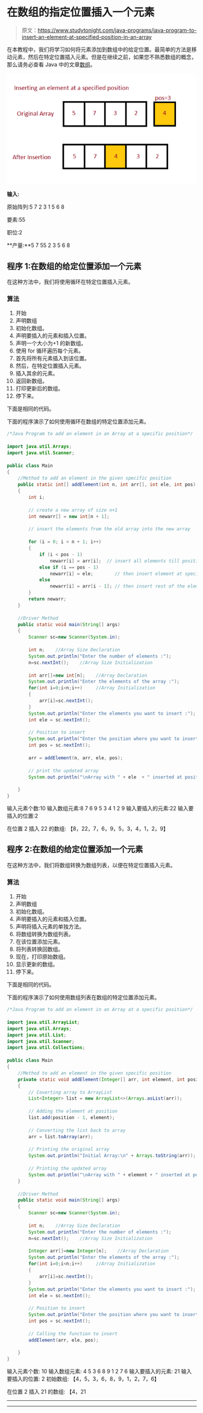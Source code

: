 # 在数组的指定位置插入一个元素

> 原文：<https://www.studytonight.com/java-programs/java-program-to-insert-an-element-at-specified-position-in-an-array>

在本教程中，我们将学习如何将元素添加到数组中的给定位置。最简单的方法是移动元素，然后在特定位置插入元素。但是在继续之前，如果您不熟悉数组的概念，那么请务必查看 Java 中的文章[数组](https://www.studytonight.com/java/array.php)。

![](img/bea4e6c53c8f3a50490e751856a720cc.png)

**输入:**

原始阵列:5 7 2 3 1 5 6 8

要素:55

职位:2

**产量:**5 7 55 2 3 5 6 8

## 程序 1:在数组的给定位置添加一个元素

在这种方法中，我们将使用循环在特定位置插入元素。

### 算法

1.  开始
2.  声明数组
3.  初始化数组。
4.  声明要插入的元素和插入位置。
5.  声明一个大小为+1 的新数组。
6.  使用 for 循环遍历每个元素。
7.  首先将所有元素插入到该位置。
8.  然后，在特定位置插入元素。
9.  插入其余的元素。
10.  返回新数组。
11.  打印更新后的数组。
12.  停下来。

下面是相同的代码。

下面的程序演示了如何使用循环在数组的特定位置添加元素。

```java
/*Java Program to add an element in an Array at a specific position*/

import java.util.Arrays; 
import java.util.Scanner;

public class Main
{
    //Method to add an element in the given specific position
    public static int[] addElement(int n, int arr[], int ele, int pos) 
    { 
        int i; 

        // create a new array of size n+1 
        int newarr[] = new int[n + 1]; 

        // insert the elements from the old array into the new array 

        for (i = 0; i < n + 1; i++) 
        { 
            if (i < pos - 1) 
                newarr[i] = arr[i];  // insert all elements till position 
            else if (i == pos - 1) 
                newarr[i] = ele;        // then insert element at specific position 
            else
                newarr[i] = arr[i - 1]; // then insert rest of the elements
        } 
        return newarr; 
    } 

    //Driver Method
    public static void main(String[] args)
    {
        Scanner sc=new Scanner(System.in);

        int n;    //Array Size Declaration
        System.out.println("Enter the number of elements :");
        n=sc.nextInt();    //Array Size Initialization

        int arr[]=new int[n];    //Array Declaration
        System.out.println("Enter the elements of the array :");
        for(int i=0;i<n;i++)     //Array Initialization
        {
            arr[i]=sc.nextInt();
        }
        System.out.println("Enter the elements you want to insert :");
        int ele = sc.nextInt(); 

        // Position to insert 
        System.out.println("Enter the position where you want to insert :");
        int pos = sc.nextInt(); 

        arr = addElement(n, arr, ele, pos); 

        // print the updated array 
        System.out.println("\nArray with " + ele  + " inserted at position " + pos + ":\n" + Arrays.toString(arr)); 

    }
} 
```

输入元素个数:10
输入数组元素:8 7 6 9 5 3 4 1 2 9
输入要插入的元素:22
输入要插入的位置:2

在位置 2 插入 22 的数组:
【8，22，7，6，9，5，3，4，1，2，9】

## 程序 2:在数组的给定位置添加一个元素

在这种方法中，我们将数组转换为数组列表，以便在特定位置插入元素。

### 算法

1.  开始
2.  声明数组
3.  初始化数组。
4.  声明要插入的元素和插入位置。
5.  声明将插入元素的单独方法。
6.  将数组转换为数组列表。
7.  在该位置添加元素。
8.  将列表转换回数组。
9.  现在，打印原始数组。
10.  显示更新的数组。
11.  停下来。

下面是相同的代码。

下面的程序演示了如何使用数组列表在数组的特定位置添加元素。

```java
/*Java Program to add an element in an Array at a specific position*/

import java.util.ArrayList; 
import java.util.Arrays; 
import java.util.List;
import java.util.Scanner;
import java.util.Collections;

public class Main
{
    //Method to add an element in the given specific position
    private static void addElement(Integer[] arr, int element, int position) 
    { 
        // Coverting array to ArrayList 
        List<Integer> list = new ArrayList<>(Arrays.asList(arr)); 

        // Adding the element at position 
        list.add(position - 1, element); 

        // Converting the list back to array 
        arr = list.toArray(arr); 

        // Printing the original array 
        System.out.println("Initial Array:\n" + Arrays.toString(arr)); 

        // Printing the updated array 
        System.out.println("\nArray with " + element + " inserted at position "+ position + ":\n" + Arrays.toString(arr)); 
    } 

    //Driver Method
    public static void main(String[] args)
    {
        Scanner sc=new Scanner(System.in);

        int n;    //Array Size Declaration
        System.out.println("Enter the number of elements :");
        n=sc.nextInt();    //Array Size Initialization

        Integer arr[]=new Integer[n];    //Array Declaration
        System.out.println("Enter the elements of the array :");
        for(int i=0;i<n;i++)     //Array Initialization
        {
            arr[i]=sc.nextInt();
        }
        System.out.println("Enter the elements you want to insert :");
        int ele = sc.nextInt(); 

        // Position to insert 
        System.out.println("Enter the position where you want to insert :");
        int pos = sc.nextInt(); 

        // Calling the function to insert 
        addElement(arr, ele, pos); 

    }
} 
```

输入元素个数:
10
输入数组元素:
4 5 3 6 8 9 1 2 7 6
输入要插入的元素:
21
输入要插入的位置:
2
初始数组:
【4，5，3，6，8，9，1，2，7，6】

在位置 2 插入 21 的数组:
【4，21

* * *

* * *